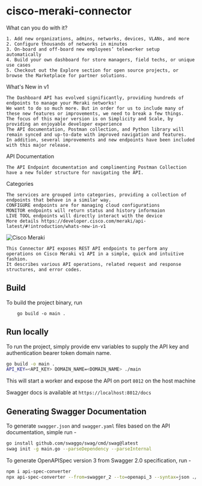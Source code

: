 # cisco-meraki-connector

What can you do with it?
```
1. Add new organizations, admins, networks, devices, VLANs, and more
2. Configure thousands of networks in minutes
3. On-board and off-board new employees’ teleworker setup automatically
4. Build your own dashboard for store managers, field techs, or unique use cases
5. Checkout out the Explore section for open source projects, or browse the Marketplace for partner solutions.
```
What's New in v1
```
The Dashboard API has evolved significantly, providing hundreds of endpoints to manage your Meraki networks!
We want to do so much more. But in order for us to include many of these new features or improvements, we need to break a few things.
The focus of this major version is on Simplicity and Scale, by providing an enjoyable developer experience
The API documentation, Postman collection, and Python library will remain synced and up-to-date with improved navigation and features.
In addition, several improvements and new endpoints have been included with this major release.
```
API Documentation
```
The API Endpoint documentation and complimenting Postman Collection have a new folder structure for navigating the API.
```

Categories
```
The services are grouped into categories, providing a collection of endpoints that behave in a similar way.
CONFIGURE endpoints are for managing cloud configurations
MONITOR endpoints will return status and history informaion
LIVE TOOL endpoints will directly interact with the device
More details https://developer.cisco.com/meraki/api-latest/#!introduction/whats-new-in-v1
```

![Cisco Meraki](images/meraki.png)

```
This Connector API exposes REST API endpoints to perform any operations on Cisco Meraki v1 API in a simple, quick and intuitive fashion.
It describes various API operations, related request and response structures, and error codes.
```
## Build

To build the project binary, run
```
    go build -o main .

```

## Run locally

To run the project, simply provide env variables to supply the API key and authentication bearer token domain name.


```bash
go build -o main .
API_KEY=<API_KEY> DOMAIN_NAME=<DOMAIN_NAME> ./main
```

This will start a worker and expose the API on port `8012` on the host machine

Swagger docs is available at `https://localhost:8012/docs`

## Generating Swagger Documentation

To generate `swagger.json` and `swagger.yaml` files based on the API documentation, simple run -

```bash
go install github.com/swaggo/swag/cmd/swag@latest
swag init -g main.go --parseDependency --parseInternal
```

To generate OpenAPISpec version 3 from Swagger 2.0 specification, run -

```bash
npm i api-spec-converter
npx api-spec-converter --from=swagger_2 --to=openapi_3 --syntax=json ./docs/swagger.json > openapi.json
```
